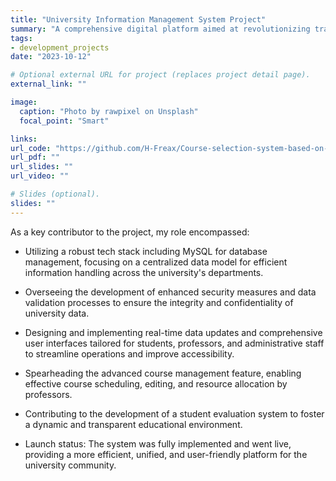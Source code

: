 ```yaml
---
title: "University Information Management System Project"
summary: "A comprehensive digital platform aimed at revolutionizing traditional university information systems by centralizing data management and enhancing user experience for students, professors, and administrative staff."
tags:
- development_projects
date: "2023-10-12"

# Optional external URL for project (replaces project detail page).
external_link: ""

image:
  caption: "Photo by rawpixel on Unsplash"
  focal_point: "Smart"

links:
url_code: "https://github.com/H-Freax/Course-selection-system-based-on-Swing"
url_pdf: ""
url_slides: ""
url_video: ""

# Slides (optional).
slides: ""
---
```

As a key contributor to the project, my role encompassed:

- Utilizing a robust tech stack including MySQL for database management, focusing on a centralized data model for efficient information handling across the university's departments.

- Overseeing the development of enhanced security measures and data validation processes to ensure the integrity and confidentiality of university data.

- Designing and implementing real-time data updates and comprehensive user interfaces tailored for students, professors, and administrative staff to streamline operations and improve accessibility.

- Spearheading the advanced course management feature, enabling effective course scheduling, editing, and resource allocation by professors.

- Contributing to the development of a student evaluation system to foster a dynamic and transparent educational environment.

- Launch status: The system was fully implemented and went live, providing a more efficient, unified, and user-friendly platform for the university community.
